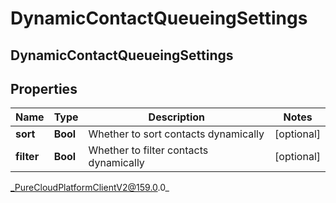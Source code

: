 # DynamicContactQueueingSettings

## DynamicContactQueueingSettings

## Properties

|Name | Type | Description | Notes|
|------------ | ------------- | ------------- | -------------|
| **sort** | **Bool** | Whether to sort contacts dynamically | [optional] |
| **filter** | **Bool** | Whether to filter contacts dynamically | [optional] |



_PureCloudPlatformClientV2@159.0.0_
